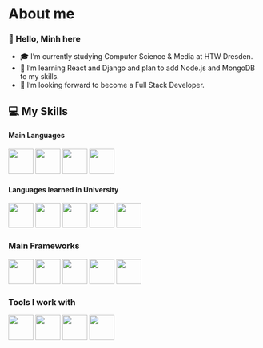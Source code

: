 # About me

### 👋 Hello, Minh here 

- 🎓 I’m currently studying Computer Science & Media at HTW Dresden.
- 🌱 I’m learning React and Django and plan to add Node.js and MongoDB to my skills.
- 💼 I’m looking forward to become a Full Stack Developer.

## 💻 My Skills
#### Main Languages
[<img height="50" width="50" src="https://icongr.am/devicon/html5-original.svg?size=128&color=currentColor">](https://icongr.am/devicon/html5-original.svg?size=128&color=currentColor)
[<img height="50" width="50" src="https://icongr.am/devicon/css3-original.svg?size=128&color=currentColor">](https://icongr.am/devicon/css3-original.svg?size=128&color=currentColor)
[<img height="50" width="50" src="https://icongr.am/devicon/javascript-original.svg?size=128&color=currentColor">](https://icongr.am/devicon/javascript-original.svg?size=128&color=currentColor)
[<img height="50" width="50" src="https://icongr.am/devicon/python-original.svg?size=128&color=currentColor">](https://icongr.am/devicon/python-original.svg?size=128&color=currentColor)

#### Languages learned in University
[<img height="50" width="50" src="https://icongr.am/devicon/c-original.svg?size=128&color=currentColor">](https://icongr.am/devicon/c-original.svg?size=128&color=currentColor)
[<img height="50" width="50" src="https://icongr.am/devicon/cplusplus-original.svg?size=128&color=currentColor">](https://icongr.am/devicon/cplusplus-original.svg?size=128&color=currentColor)
[<img height="50" width="50" src="https://icongr.am/devicon/csharp-original.svg?size=128&color=currentColor">](https://icongr.am/devicon/csharp-original.svg?size=128&color=currentColor)
[<img height="50" width="50" src="https://icongr.am/devicon/java-original.svg?size=128&color=currentColor">](https://icongr.am/devicon/java-original.svg?size=128&color=currentColor)
[<img height="50" width="50" src="https://icongr.am/devicon/mysql-original.svg?size=128&color=currentColor">](https://icongr.am/devicon/mysql-original.svg?size=128&color=currentColor)

### Main Frameworks
[<img height="50" width="50" src="https://icongr.am/devicon/vuejs-original.svg?size=128&color=currentColor">](https://icongr.am/devicon/vuejs-original.svg?size=128&color=currentColor)
[<img height="50" width="50" src="https://icongr.am/devicon/react-original.svg?size=128&color=currentColor">](https://icongr.am/devicon/react-original.svg?size=128&color=currentColor)
[<img height="50" width="50" src="https://icongr.am/devicon/django-original.svg?size=128&color=currentColor">](https://icongr.am/devicon/django-original.svg?size=128&color=currentColor)
[<img height="50" width="50" src="https://img.icons8.com/color/452/bootstrap.png">](https://img.icons8.com/color/452/bootstrap.png)
[<img height="50" width="50" src="https://cdn.worldvectorlogo.com/logos/tailwindcss.svg">](https://cdn.worldvectorlogo.com/logos/tailwindcss.svg)

### Tools I work with
[<img height="50" width="50" src="https://gridsome.org/logos/only-logo.svg">](https://gridsome.org/logos/only-logo.svg)
[<img height="50" width="50" src="https://symbols.getvecta.com/stencil_81/10_gatsbyjs-icon.6dcf1e65b8.svg">](https://symbols.getvecta.com/stencil_81/10_gatsbyjs-icon.6dcf1e65b8.svg)
[<img height="50" width="50" src="https://cdn.iconscout.com/icon/free/png-512/figma-682083.png">](https://cdn.iconscout.com/icon/free/png-512/figma-682083.png)
[<img height="50" width="50" src="https://camo.githubusercontent.com/c8a3dd0309eabdf69cf932a8450e2711307502a47703c54024f4678c41d497ba/68747470733a2f2f7777772e6e65746c6966792e636f6d2f696d672f70726573732f6c6f676f732f6c6f676f6d61726b2e706e67">](https://camo.githubusercontent.com/c8a3dd0309eabdf69cf932a8450e2711307502a47703c54024f4678c41d497ba/68747470733a2f2f7777772e6e65746c6966792e636f6d2f696d672f70726573732f6c6f676f732f6c6f676f6d61726b2e706e67)
